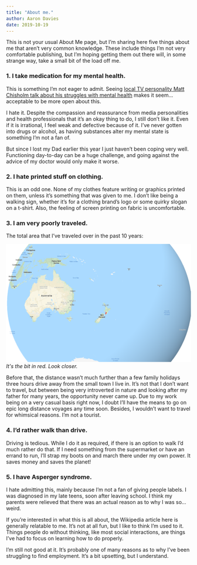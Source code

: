 ```yaml
---
title: "About me."
author: Aaron Davies
date: 2019-10-19
---
```


This is not your usual About Me page, but I’m sharing here five things about me that aren’t very common knowledge. These include things I’m not very comfortable publishing, but I’m hoping getting them out there will, in some strange way, take a small bit of the load off me.

### 1. I take medication for my mental health.

This is something I’m not eager to admit. Seeing [local TV personality Matt Chisholm talk about his struggles with mental health](https://twitter.com/MattChisTVNZ/status/1177127318977798145) makes it seem…  acceptable to be more open about this. 

I hate it. Despite the compassion and reassurance from media personalities and health professionals that it’s an okay thing to do, I still don’t like it. Even if it is irrational, I feel weak and defective because of it. I’ve never gotten into drugs or alcohol, as having substances alter my mental state is something I’m not a fan of.

But since I lost my Dad earlier this year I just haven’t been coping very well. Functioning day-to-day can be a huge challenge, and going against the advice of my doctor would only make it worse.


### 2. I hate printed stuff on clothing.

This is an odd one. None of my clothes feature writing or graphics printed on them, unless it’s something that was given to me. I don’t like being a walking sign, whether it’s for a clothing brand’s logo or some quirky slogan on a t-shirt. Also, the feeling of screen printing on fabric is uncomfortable.

### 3. I am very poorly traveled.

The total area that I’ve traveled over in the past 10 years:

[![travel.](/media/images/blog/travel.png)](/media/images/blog/travel.png)
_It's the bit in red. Look closer._	

Before that, the distance wasn’t much further than a few family holidays three hours drive away from the small town I live in. It’s not that I don’t want to travel, but between being very introverted in nature and looking after my father for many years, the opportunity never came up. Due to my work being on a very casual basis right now, I doubt I’ll have the means to go on epic long distance voyages any time soon. Besides, I wouldn’t want to travel for whimsical reasons. I’m not a tourist.

### 4. I’d rather walk than drive.

Driving is tedious. While I do it as required, if there is an option to walk I’d much rather do that. If I need something from the supermarket or have an errand to run, I’ll strap my boots on and march there under my own power. It saves money and saves the planet!

### 5. I have Asperger syndrome.

I hate admitting this, mainly because I’m not a fan of giving people labels. I was diagnosed in my late teens, soon after leaving school. I think my parents were relieved that there was an actual reason as to why I was so… weird. 

If you’re interested in what this is all about, the Wikipedia article here is generally relatable to me. It’s not at all fun, but I like to think I’m used to it. Things people do without thinking, like most social interactions, are things I’ve had to focus on learning how to do properly. 

I’m still not good at it. It’s probably one of many reasons as to why I’ve been struggling to find employment. It’s a bit upsetting, but I understand.
